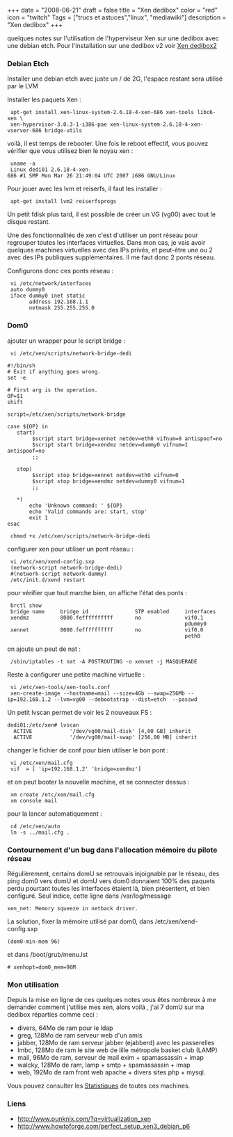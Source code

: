 +++
date = "2008-06-21"
draft = false
title = "Xen dedibox"
color = "red"
icon = "twitch"
Tags = ["trucs et astuces","linux", "mediawiki"]
description = "Xen dedibox"
+++

quelques notes sur l'utilisation de l'hyperviseur Xen sur une dedibox
avec une debian etch. Pour l'installation sur une dedibox v2 voir [Xen
dedibox2](/wiki/xen-dedibox-v3)

### Debian Etch

Installer une debian etch avec juste un / de 2G, l'espace restant sera
utilisé par le LVM

Installer les paquets Xen :

     apt-get install xen-linux-system-2.6.18-4-xen-686 xen-tools libc6-xen \
     xen-hypervisor-3.0.3-1-i386-pae xen-linux-system-2.6.18-4-xen-vserver-686 bridge-utils

voilà, il est temps de rebooter. Une fois le reboot effectif, vous
pouvez vérifier que vous utilisez bien le noyau xen :

     uname -a 
     Linux dedi01 2.6.18-4-xen-686 #1 SMP Mon Mar 26 21:49:04 UTC 2007 i686 GNU/Linux

Pour jouer avec les lvm et reiserfs, il faut les installer :

     apt-get install lvm2 reiserfsprogs

Un petit fdisk plus tard, il est possible de créer un VG (vg00) avec
tout le disque restant.

Une des fonctionnalités de xen c'est d'utiliser un pont réseau pour
regrouper toutes les interfaces virtuelles. Dans mon cas, je vais avoir
quelques machines virtuelles avec des IPs privés, et peut-être une ou 2
avec des IPs publiques supplémentaires. Il me faut donc 2 ponts réseau.

Configurons donc ces ponts réseau :

     vi /etc/network/interfaces
     auto dummy0
     iface dummy0 inet static
           address 192.168.1.1
           netmask 255.255.255.0

### Dom0

ajouter un wrapper pour le script bridge :

     vi /etc/xen/scripts/network-bridge-dedi

    #!/bin/sh
    # Exit if anything goes wrong.
    set -e

    # First arg is the operation.
    OP=$1
    shift

    script=/etc/xen/scripts/network-bridge

    case ${OP} in
       start)
            $script start bridge=xennet netdev=eth0 vifnum=0 antispoof=no
            $script start bridge=xendmz netdev=dummy0 vifnum=1 antispoof=no
            ;;

       stop)
            $script stop bridge=xennet netdev=eth0 vifnum=0
            $script stop bridge=xendmz netdev=dummy0 vifnum=1
            ;;

       *)
           echo 'Unknown command: ' ${OP}
           echo 'Valid commands are: start, stop'
           exit 1
    esac

     chmod +x /etc/xen/scripts/network-bridge-dedi

configurer xen pour utiliser un pont réseau :

     vi /etc/xen/xend-config.sxp
     (network-script network-bridge-dedi)
     #(network-script network-dummy)
     /etc/init.d/xend restart

pour vérifier que tout marche bien, on affiche l'état des ponts :

     brctl show
     bridge name     bridge id               STP enabled     interfaces
     xendmz          8000.feffffffffff       no              vif0.1
                                                             pdummy0
     xennet          8000.feffffffffff       no              vif0.0
                                                             peth0

on ajoute un peut de nat :

     /sbin/iptables -t nat -A POSTROUTING -o xennet -j MASQUERADE

Reste à configurer une petite machine virtuelle :

     vi /etc/xen-tools/xen-tools.conf
     xen-create-image --hostname=mail --size=4Gb --swap=256Mb --ip=192.168.1.2 --lvm=vg00 --debootstrap --dist=etch  --passwd

Un petit lvscan permet de voir les 2 nouveaux FS :

    dedi01:/etc/xen# lvscan
      ACTIVE            '/dev/vg00/mail-disk' [4,00 GB] inherit
      ACTIVE            '/dev/vg00/mail-swap' [256,00 MB] inherit

changer le fichier de conf pour bien utiliser le bon pont :

     vi /etc/xen/mail.cfg
     vif  = [ 'ip=192.168.1.2' 'bridge=xendmz']

et on peut booter la nouvelle machine, et se connecter dessus :

     xm create /etc/xen/mail.cfg
     xm console mail

pour la lancer automatiquement :

     cd /etc/xen/auto
     ln -s ../mail.cfg .

### Contournement d'un bug dans l'allocation mémoire du pilote réseau

Régulièrement, certains domU se retrouvais injoignable par le réseau,
des ping dom0 vers domU et domU vers dom0 donnaient 100% des paquets
perdu pourtant toutes les interfaces étaient là, bien présentent, et
bien configuré. Seul indice, cette ligne dans /var/log/message

    xen_net: Memory squeeze in netback driver.

La solution, fixer la mémoire utilisé par dom0, dans
/etc/xen/xend-config.sxp

    (dom0-min-mem 96)

et dans /boot/grub/menu.lst

    # xenhopt=dom0_mem=96M

### Mon utilisation

Depuis la mise en ligne de ces quelques notes vous êtes nombreux à me
demander comment j'utilise mes xen, alors voilà , j'ai 7 domU sur ma
dedibox réparties comme ceci :

-   divers, 64Mo de ram pour le ldap
-   greg, 128Mo de ram serveur web d'un amis
-   jabber, 128Mo de ram serveur jabber (ejabberd) avec les passerelles
-   lmbc, 128Mo de ram le site web de lille métropole basket club (LAMP)
-   mail, 96Mo de ram, serveur de mail exim + spamassassin + imap
-   walcky, 128Mo de ram, lamp + smtp + spamassassin + imap
-   web, 192Mo de ram front web apache + divers sites php + mysql.

Vous pouvez consulter les [Statistiques](/wiki/statistiques) de
toutes ces machines.

### Liens

-   <http://www.punknix.com/?q=virtualization_xen>
-   <http://www.howtoforge.com/perfect_setup_xen3_debian_p6>

